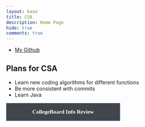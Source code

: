```yaml
---
layout: base
title: CSA
description: Home Page
hide: true
comments: true
---
```

<style>
  .page-header {
    color: $header-heading-color;
    text-align: center;
    background-color: $header-bg-color;
    background-image: conic-gradient(from 215deg, $header-bg-color, $header-bg-color-secondary) !important;
  }

  .grid-container {
    display: grid;
    grid-template-columns: repeat(auto-fill, minmax(150px, 1fr)); /* Dynamic columns */
    gap: 10 px;
  }

  .grid-item {
    text-align: center;
    position: relative;
  }

  .grid-item img {
    width: 100%;
    height: 100px; /* Fixed height for uniformity */
    object-fit: contain; /* Ensure the image fits within the fixed height */
    cursor: pointer; /* Indicate that the image is clickable */
  }

  .grid-item p {
    margin: 5px 0; /* Add some margin for spacing */
  }

  .image-gallery {
    display: flex;
    flex-wrap: nowrap;
    overflow-x: auto;
    gap: 10px;
  }

  .image-gallery img {
    max-height: 150px;
    object-fit: cover;
    border-radius: 5px;
  }

  .description {
    display: none;
    margin-top: 10px;
    color: #f0f0f0;
    font-size: 14px;
    text-align: center;
  }

  .notebooks {
      display: none;
      margin-top: 10px;
    }
  .notebooks a {
      display: block;
      margin: 10px 0;
      text-decoration: none;
      color: blue;
    }
  .category {
        border: 1px solid #5f73b8;
        background: #424549;
        color: white;
        width: 270px;
        padding: 15px 20px;
        font-weight: bold;
        text-align: center;
        text-decoration: none;
        display: inline-block;
        font-size: 15px;
        transition-duration: 0.1s;
        cursor: pointer;
        font-family: serif;
    }
</style>

- [My Github](https://github.com/Akhil353)



## Plans for CSA

  - Learn new coding algorithms for different functions
  - Be more consistent with commits
  - Learn Java


<div id="notebooks-container" class="category">CollegeBoard Info Review</div>

<div id="notebooks" class="notebooks">
  <button onclick="window.location.href='{{site.baseurl}}/csa/units/quiz1'" class="category">Unit 1 Hacks</button>
  <button onclick="window.location.href='{{site.baseurl}}/csa/unit2/period3/homework'" class="category">Unit 2 Hacks</button>
  <button onclick="window.location.href='{{site.baseurl}}/csa/unit3/period3/homework/'" class="category">Unit 3 Hacks</button>
  <button onclick="window.location.href='{{site.baseurl}}/csa/unit4/period3/homework/'" class="category">Unit 4 Hacks</button>
  <button onclick="window.location.href='{{site.baseurl}}/unit_5_hacks/'" class="category">Unit 5 Hacks</button>
  <button onclick="window.location.href='{{site.baseurl}}/unit6lesson'" class="category">Unit 6 Hacks</button>
  <button onclick="window.location.href='{{site.baseurl}}/csa/unit7-p3/unit7-1hw/'" class="category">Unit 7 Hacks</button>
  <button onclick="window.location.href='{{site.baseurl}}/csa/unit8yay/hw/'" class="category">Unit 8 Hacks</button>
  <button onclick="window.location.href='{{site.baseurl}}/inheritance-hacks/'" class="category">Unit 9 Hacks</button>
  

</div>

<script>
    const categoryDiv = document.getElementById('notebooks-container');
    const notebooksDiv = document.getElementById('notebooks');
    const submenuDiv = document.getElementById('submenu');

    categoryDiv.addEventListener('click', function() {
      if (notebooksDiv.style.display === 'none' || notebooksDiv.style.display === '') {
        notebooksDiv.style.display = 'block';
      } else {
        notebooksDiv.style.display = 'none';
        submenuDiv.style.display = 'none';
      }
    });
    const categoryItems = notebooksDiv.querySelectorAll('.category');
    categoryItems.forEach(item => {
      item.addEventListener('click', function() {
        submenuDiv.style.display = 'block';
      });
    });
  </script>